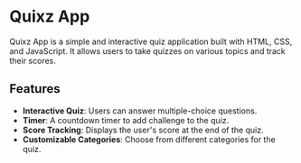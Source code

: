 # Quixz App

Quixz App is a simple and interactive quiz application built with HTML, CSS, and JavaScript. It allows users to take quizzes on various topics and track their scores.

## Features

- **Interactive Quiz**: Users can answer multiple-choice questions.
- **Timer**: A countdown timer to add challenge to the quiz.
- **Score Tracking**: Displays the user's score at the end of the quiz.
- **Customizable Categories**: Choose from different categories for the quiz.


